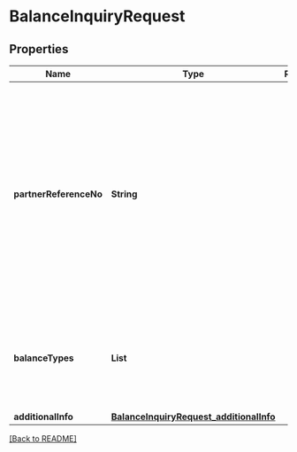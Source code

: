# BalanceInquiryRequest
## Properties

| Name | Type | Required | Description |
| ------------- | ------------- | ------------- | ------------- |
| **partnerReferenceNo** | **String** |  | Unique transaction identifier on partner system which assigned to each transaction<br> Notes:<br> If the partner receives a timeout or an unexpected response from DANA and partner expects to perform retry request to DANA, please use the partnerReferenceNo that is the same as the one used in the transaction request process before  |
| **balanceTypes** | **List** |  | Information of balance types to specify which balance type expected to be returned. Will return all available balance type if this parameter empty |
| **additionalInfo** | [**BalanceInquiryRequest_additionalInfo**](BalanceInquiryRequest_additionalInfo.md) |  |  |

[[Back to README]](../../../../README.md)
